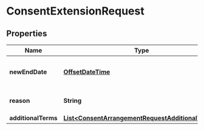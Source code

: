 # ConsentExtensionRequest

## Properties
Name | Type | Description | Notes
------------ | ------------- | ------------- | -------------
**newEndDate** | [**OffsetDateTime**](OffsetDateTime.md) | New end date for the consent arrangement | 
**reason** | **String** | Reason for extending the consent |  [optional]
**additionalTerms** | [**List&lt;ConsentArrangementRequestAdditionalTerms&gt;**](ConsentArrangementRequestAdditionalTerms.md) |  |  [optional]
